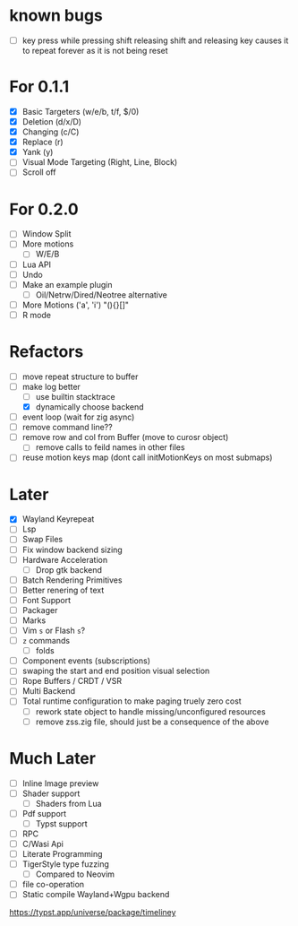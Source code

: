 # known bugs
- [ ] key press while pressing shift releasing shift and releasing key causes
      it to repeat forever as it is not being reset

# For 0.1.1
- [x] Basic Targeters (w/e/b, t/f, $/0)
- [x] Deletion (d/x/D)
- [x] Changing (c/C)
- [x] Replace (r)
- [x] Yank (y)
- [ ] Visual Mode Targeting (Right, Line, Block)
- [ ] Scroll off

# For 0.2.0
- [ ] Window Split
- [ ] More motions
  - [ ] W/E/B
- [ ] Lua API
- [ ] Undo
- [ ] Make an example plugin
  - [ ] Oil/Netrw/Dired/Neotree alternative
- [ ] More Motions ('a', 'i') "(){}[]"
- [ ] R mode

# Refactors
- [ ] move repeat structure to buffer
- [ ] make log better 
  - [ ] use builtin stacktrace 
  - [x] dynamically choose backend
- [ ] event loop (wait for zig async)
- [ ] remove command line??
- [ ] remove row and col from Buffer (move to curosr object)
  - [ ] remove calls to feild names in other files
- [ ] reuse motion keys map (dont call initMotionKeys on most submaps)

# Later
- [x] Wayland Keyrepeat
- [ ] Lsp
- [ ] Swap Files
- [ ] Fix window backend sizing
- [ ] Hardware Acceleration
  - [ ] Drop gtk backend
- [ ] Batch Rendering Primitives
- [ ] Better renering of text
- [ ] Font Support
- [ ] Packager
- [ ] Marks
- [ ] Vim `s` or Flash `s`?
- [ ] `z` commands
  - [ ] folds
- [ ] Component events (subscriptions)
- [ ] swaping the start and end position visual selection
- [ ] Rope Buffers / CRDT / VSR
- [ ] Multi Backend
- [ ] Total runtime configuration to make paging truely zero cost
  - [ ] rework state object to handle missing/unconfigured resources
  - [ ] remove zss.zig file, should just be a consequence of the above

# Much Later
- [ ] Inline Image preview
- [ ] Shader support
  - [ ] Shaders from Lua
- [ ] Pdf support
  - [ ] Typst support
- [ ] RPC
- [ ] C/Wasi Api
- [ ] Literate Programming
- [ ] TigerStyle type fuzzing
  - [ ] Compared to Neovim
- [ ] file co-operation
- [ ] Static compile Wayland+Wgpu backend

https://typst.app/universe/package/timeliney
